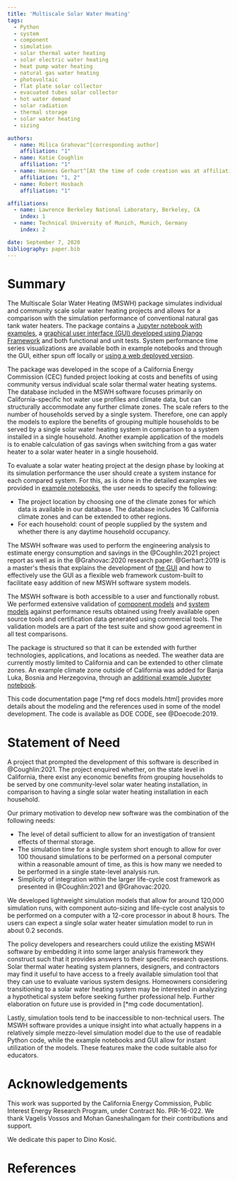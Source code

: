```yaml
---
title: 'Multiscale Solar Water Heating'
tags:
  - Python
  - system
  - component
  - simulation
  - solar thermal water heating
  - solar electric water heating
  - heat pump water heating
  - natural gas water heating
  - photovoltaic
  - flat plate solar collector
  - evacuated tubes solar collector
  - hot water demand
  - solar radiation
  - thermal storage
  - solar water heating
  - sizing

authors:
  - name: Milica Grahovac^[corresponding author]
    affiliation: "1"
  - name: Katie Coughlin
    affiliation: "1"
  - name: Hannes Gerhart^[At the time of code creation was at affiliation 1 and 2]
    affiliation: "1, 2"
  - name: Robert Hosbach
    affiliation: "1"

affiliations:
  - name: Lawrence Berkeley National Laboratory, Berkeley, CA
    index: 1
  - name: Technical University of Munich, Munich, Germany
    index: 2

date: September 7, 2020
bibliography: paper.bib
---
```



# Summary

The Multiscale Solar Water Heating (MSWH) package simulates individual and community scale solar water heating projects and allows for a comparison with the simulation performance of conventional natural gas tank water heaters. The package contains a [Jupyter notebook with examples](https://github.com/LBNL-ETA/MSWH/blob/v2.0.0/scripts/MSWH%20System%20Tool.ipynb), a [graphical user interface (GUI) developed using Django Framework](https://github.com/LBNL-ETA/MSWH/tree/v2.0.0/web) and both functional and unit tests. System performance time series visualizations are available both in example notebooks and through the GUI, either spun off locally or [using a web deployed version](https://solar.floweragenda.org/).

The package was developed in the scope of a California Energy Commission (CEC) funded project looking at costs and benefits of using community versus individual scale solar thermal water heating systems. The database included in the MSWH software focuses primarily on California-specific hot water use profiles and climate data, but can structurally accommodate any further climate zones. The scale refers to the number of households served by a single system. Therefore, one can apply the models to explore the benefits of grouping multiple households to be served by a single solar water heating system in comparison to a system installed in a single household. Another example application of the models is to enable calculation of gas savings when switching from a gas water heater to a solar water heater in a single household.

To evaluate a solar water heating project at the design phase by looking at its simulation performance the user should create a system instance for each compared system. For this, as is done in the detailed examples we provided in [example notebooks](https://github.com/LBNL-ETA/MSWH/tree/v2.0.0/scripts), the user needs to specify the following:

* The project location by choosing one of the climate zones for which data is available in our database. The database includes 16 California climate zones and can be extended to other regions.
* For each household: count of people supplied by the system and whether there is any daytime household occupancy.

The MSWH software was used to perform the engineering analysis to estimate energy consumption and savings in the @Coughlin:2021 project report as well as in the @Grahovac:2020 research paper. @Gerhart:2019 is a master's thesis that explains the development of [the GUI](https://github.com/LBNL-ETA/MSWH/tree/v2.0.0/web) and how to effectively use the GUI as a flexible web framework custom-built to facilitate easy addition of new MSWH software system models.

The MSWH software is both accessible to a user and functionally robust. We performed extensive validation of [component models](https://github.com/LBNL-ETA/MSWH/blob/v2.0.0/mswh/system/tests/test_components.py) and [system models](https://github.com/LBNL-ETA/MSWH/blob/v2.0.0/mswh/system/tests/test_models.py) against performance results obtained using freely available open source tools and certification data generated using commercial tools. The validation models are a part of the test suite and show good agreement in all test comparisons.

The package is structured so that it can be extended with further technologies, applications, and locations as needed. The weather data are currently mostly limited to California and can be extended to other climate zones. An example climate zone outside of California was added for Banja Luka, Bosnia and Herzegovina, through an [additional example Jupyter notebook](https://github.com/LBNL-ETA/MSWH/blob/v2.0.0/scripts/MSWH&#32;System&#32;Tool&#32;-&#32;Additional&#32;Climate.ipynb).

This code documentation page [*mg ref docs models.html] provides more details about the modeling and the references used in some of the model development. The code is available as DOE CODE, see @Doecode:2019.

# Statement of Need

A project that prompted the development of this software is described in @Coughlin:2021. The project enquired whether, on the state level in California, there exist any economic benefits from grouping households to be served by one community-level solar water heating installation, in comparison to having a single solar water heating installation in each household.

Our primary motivation to develop new software was the combination of the following needs:

* The level of detail sufficient to allow for an investigation of transient effects of thermal storage.
* The simulation time for a single system short enough to allow for over 100 thousand simulations to be performed on a personal computer within a reasonable amount of time, as this is how many we needed to be performed in a single state-level analysis run.
* Simplicity of integration within the larger life-cycle cost framework as presented in @Coughlin:2021 and @Grahovac:2020.

We developed lightweight simulation models that allow for around 120,000 simulation runs, with component auto-sizing and life-cycle cost analysis to be performed on a computer with a 12-core processor in about 8 hours. The users can expect a single solar water heater simulation model to run in about 0.2 seconds.

The policy developers and researchers could utilize the existing MSWH software by embedding it into some larger analysis framework they construct such that it provides answers to their specific research questions. Solar thermal water heating system planners, designers, and contractors may find it useful to have access to a freely available simulation tool that they can use to evaluate various system designs. Homeowners considering transitioning to a solar water heating system may be interested in analyzing a hypothetical system before seeking further professional help. Further elaboration on future use is provided in [*mg code documentation].

Lastly, simulation tools tend to be inaccessible to non-technical users. The MSWH software provides a unique insight into what actually happens in a relatively simple mezzo-level simulation model due to the use of readable Python code, while the example notebooks and GUI allow for instant utilization of the models. These features make the code suitable also for educators.

# Acknowledgements

This work was supported by the California Energy Commission, Public Interest Energy Research Program, under Contract No. PIR-16-022. We thank Vagelis Vossos and Mohan Ganeshalingam for their contributions and support.

We dedicate this paper to Dino Kosić.

# References
